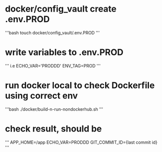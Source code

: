 # docker/config_vault create .env.PROD
'''bash
touch docker/config_vault/.env.PROD
'''

# write variables to .env.PROD
''' i.e
ECHO_VAR='PRODDD'
ENV_TAG=PROD
'''

# run docker local to check Dockerfile using correct env
'''bash
 ./docker/build-n-run-nondockerhub.sh 
'''

# check result, should be 
'''
     APP_HOME=/app
     ECHO_VAR=PRODDD
GIT_COMMIT_ID={last commit id}
'''
